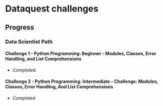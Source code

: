 # Dataquest challenges

## Progress

### Data Scientist Path

#### Challenge 1 - Python Programming: Beginner - Modules, Classes, Error Handling, and List Comprehensions 

- Completed.


#### Challenge 2 - Python Programming: Intermediate - Challenge: Modules, Classes, Error Handling, And List Comprehensions

- Completed



